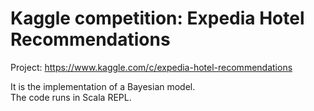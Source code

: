 <h1>Kaggle competition: Expedia Hotel Recommendations</h1>
Project: <a href="https://www.kaggle.com/c/expedia-hotel-recommendations">https://www.kaggle.com/c/expedia-hotel-recommendations</a>
<p>
It is the implementation of a Bayesian model.<br>
The code runs in Scala REPL.
</p>
